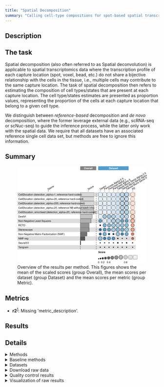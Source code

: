 ```yaml
---
title: "Spatial Decomposition"
summary: "Calling cell-type compositions for spot-based spatial transcriptomics data"
---
```


<script src="index_files/libs/htmlwidgets-1.6.1/htmlwidgets.js"></script>
<link href="index_files/libs/datatables-css-0.0.0/datatables-crosstalk.css" rel="stylesheet" />
<script src="index_files/libs/datatables-binding-0.27/datatables.js"></script>
<script src="index_files/libs/jquery-3.6.0/jquery-3.6.0.min.js"></script>
<link href="index_files/libs/dt-core-1.12.1/css/jquery.dataTables.min.css" rel="stylesheet" />
<link href="index_files/libs/dt-core-1.12.1/css/jquery.dataTables.extra.css" rel="stylesheet" />
<script src="index_files/libs/dt-core-1.12.1/js/jquery.dataTables.min.js"></script>
<link href="index_files/libs/dt-ext-select-1.12.1/css/select.dataTables.min.css" rel="stylesheet" />
<script src="index_files/libs/dt-ext-select-1.12.1/js/dataTables.select.min.js"></script>
<link href="index_files/libs/dt-ext-searchpanes-1.12.1/css/searchPanes.dataTables.min.css" rel="stylesheet" />
<script src="index_files/libs/dt-ext-searchpanes-1.12.1/js/dataTables.searchPanes.min.js"></script>
<script src="index_files/libs/jszip-1.12.1/jszip.min.js"></script>
<link href="index_files/libs/dt-ext-buttons-1.12.1/css/buttons.dataTables.min.css" rel="stylesheet" />
<script src="index_files/libs/dt-ext-buttons-1.12.1/js/dataTables.buttons.min.js"></script>
<script src="index_files/libs/dt-ext-buttons-1.12.1/js/buttons.html5.min.js"></script>
<script src="index_files/libs/dt-ext-buttons-1.12.1/js/buttons.colVis.min.js"></script>
<script src="index_files/libs/dt-ext-buttons-1.12.1/js/buttons.print.min.js"></script>
<link href="index_files/libs/crosstalk-1.2.0/css/crosstalk.min.css" rel="stylesheet" />
<script src="index_files/libs/crosstalk-1.2.0/js/crosstalk.min.js"></script>
<script src="index_files/libs/kePrint-0.0.1/kePrint.js"></script>
<link href="index_files/libs/lightable-0.0.1/lightable.css" rel="stylesheet" />


## Description

## The task

Spatial decomposition (also often referred to as Spatial deconvolution) is
applicable to spatial transcriptomics data where the transcription profile of
each capture location (spot, voxel, bead, etc.) do not share a bijective
relationship with the cells in the tissue, i.e., multiple cells may contribute
to the same capture location. The task of spatial decomposition then refers to
estimating the composition of cell types/states that are present at each capture
location. The cell type/states estimates are presented as proportion values,
representing the proportion of the cells at each capture location that belong to
a given cell type.

We distinguish between *reference-based* decomposition and *de novo*
decomposition, where the former leverage external data (e.g., scRNA-seq or
scNuc-seq) to guide the inference process, while the latter only work with the
spatial data. We require that all datasets have an associated reference single
cell data set, but methods are free to ignore this information.

## Summary

<figure>
<img src="index.markdown_strict_files/figure-markdown_strict/summary-1.png" width="770" alt="Overview of the results per method. This figures shows the mean of the scaled scores (group Overall), the mean scores per dataset (group Dataset) and the mean scores per metric (group Metric)." />
<figcaption aria-hidden="true">Overview of the results per method. This figures shows the mean of the scaled scores (group Overall), the mean scores per dataset (group Dataset) and the mean scores per metric (group Metric).</figcaption>
</figure>

## Metrics

-   **r2**<sup><a href="/bibliography#miles2005rsquared" target="_blank">1</a></sup>: Missing 'metric_description'.

## Results

<div class="datatables html-widget html-fill-item-overflow-hidden html-fill-item" id="htmlwidget-cb75baae28b377419af6" style="width:100%;height:auto;"></div>
<script type="application/json" data-for="htmlwidget-cb75baae28b377419af6">{"x":{"filter":"none","vertical":false,"extensions":["Select","SearchPanes","Buttons"],"caption":"<caption>Results table of the scores per method, dataset and metric (after scaling). Use the filters to make a custom subselection of methods and datasets. The \"Overall mean\" dataset is the mean value across all datasets.<\/caption>","data":[["Cell2location, amortised (detection_alpha=20, reference hard-coded) <sup><a href=\"/bibliography#kleshchevnikov2022cell2location\" target=\"_blank\">2<\/a><\/sup>","Cell2location (detection_alpha=20, reference NB without batch info) <sup><a href=\"/bibliography#kleshchevnikov2022cell2location\" target=\"_blank\">2<\/a><\/sup>","Cell2location (detection_alpha=20, reference hard-coded) <sup><a href=\"/bibliography#kleshchevnikov2022cell2location\" target=\"_blank\">2<\/a><\/sup>","Cell2location (detection_alpha=200, reference hard-coded) <sup><a href=\"/bibliography#kleshchevnikov2022cell2location\" target=\"_blank\">2<\/a><\/sup>","Cell2location (detection_alpha=1, reference hard-coded) <sup><a href=\"/bibliography#kleshchevnikov2022cell2location\" target=\"_blank\">2<\/a><\/sup>","Cell2location, amortised (detection_alpha=20, reference hard-coded) <sup><a href=\"/bibliography#kleshchevnikov2022cell2location\" target=\"_blank\">2<\/a><\/sup>","Cell2location, amortised (detection_alpha=20, reference hard-coded) <sup><a href=\"/bibliography#kleshchevnikov2022cell2location\" target=\"_blank\">2<\/a><\/sup>","Cell2location (detection_alpha=20, reference NB without batch info) <sup><a href=\"/bibliography#kleshchevnikov2022cell2location\" target=\"_blank\">2<\/a><\/sup>","Cell2location (detection_alpha=1, reference hard-coded) <sup><a href=\"/bibliography#kleshchevnikov2022cell2location\" target=\"_blank\">2<\/a><\/sup>","Cell2location (detection_alpha=20, reference hard-coded) <sup><a href=\"/bibliography#kleshchevnikov2022cell2location\" target=\"_blank\">2<\/a><\/sup>","Cell2location (detection_alpha=200, reference hard-coded) <sup><a href=\"/bibliography#kleshchevnikov2022cell2location\" target=\"_blank\">2<\/a><\/sup>","DestVI <sup><a href=\"/bibliography#lopez2022destvi\" target=\"_blank\">3<\/a><\/sup>","Cell2location (detection_alpha=20, reference NB without batch info) <sup><a href=\"/bibliography#kleshchevnikov2022cell2location\" target=\"_blank\">2<\/a><\/sup>","Cell2location (detection_alpha=200, reference hard-coded) <sup><a href=\"/bibliography#kleshchevnikov2022cell2location\" target=\"_blank\">2<\/a><\/sup>","Cell2location (detection_alpha=20, reference hard-coded) <sup><a href=\"/bibliography#kleshchevnikov2022cell2location\" target=\"_blank\">2<\/a><\/sup>","Cell2location (detection_alpha=1, reference hard-coded) <sup><a href=\"/bibliography#kleshchevnikov2022cell2location\" target=\"_blank\">2<\/a><\/sup>","Non-Negative Least Squares <sup><a href=\"/bibliography#aliee2021autogenes\" target=\"_blank\">4<\/a><\/sup>","Cell2location (detection_alpha=1, reference hard-coded) <sup><a href=\"/bibliography#kleshchevnikov2022cell2location\" target=\"_blank\">2<\/a><\/sup>","Cell2location (detection_alpha=20, reference hard-coded) <sup><a href=\"/bibliography#kleshchevnikov2022cell2location\" target=\"_blank\">2<\/a><\/sup>","Cell2location (detection_alpha=20, reference NB without batch info) <sup><a href=\"/bibliography#kleshchevnikov2022cell2location\" target=\"_blank\">2<\/a><\/sup>","Cell2location (detection_alpha=200, reference hard-coded) <sup><a href=\"/bibliography#kleshchevnikov2022cell2location\" target=\"_blank\">2<\/a><\/sup>","Cell2location, amortised (detection_alpha=20, reference hard-coded) <sup><a href=\"/bibliography#kleshchevnikov2022cell2location\" target=\"_blank\">2<\/a><\/sup>","Cell2location (detection_alpha=1, reference hard-coded) <sup><a href=\"/bibliography#kleshchevnikov2022cell2location\" target=\"_blank\">2<\/a><\/sup>","Cell2location (detection_alpha=20, reference hard-coded) <sup><a href=\"/bibliography#kleshchevnikov2022cell2location\" target=\"_blank\">2<\/a><\/sup>","Cell2location (detection_alpha=200, reference hard-coded) <sup><a href=\"/bibliography#kleshchevnikov2022cell2location\" target=\"_blank\">2<\/a><\/sup>","Cell2location (detection_alpha=20, reference NB without batch info) <sup><a href=\"/bibliography#kleshchevnikov2022cell2location\" target=\"_blank\">2<\/a><\/sup>","Cell2location, amortised (detection_alpha=20, reference hard-coded) <sup><a href=\"/bibliography#kleshchevnikov2022cell2location\" target=\"_blank\">2<\/a><\/sup>","Cell2location (detection_alpha=20, reference hard-coded) <sup><a href=\"/bibliography#kleshchevnikov2022cell2location\" target=\"_blank\">2<\/a><\/sup>","Cell2location (detection_alpha=1, reference hard-coded) <sup><a href=\"/bibliography#kleshchevnikov2022cell2location\" target=\"_blank\">2<\/a><\/sup>","Cell2location (detection_alpha=200, reference hard-coded) <sup><a href=\"/bibliography#kleshchevnikov2022cell2location\" target=\"_blank\">2<\/a><\/sup>","Cell2location (detection_alpha=20, reference NB without batch info) <sup><a href=\"/bibliography#kleshchevnikov2022cell2location\" target=\"_blank\">2<\/a><\/sup>","Cell2location, amortised (detection_alpha=20, reference hard-coded) <sup><a href=\"/bibliography#kleshchevnikov2022cell2location\" target=\"_blank\">2<\/a><\/sup>","Non-Negative Least Squares <sup><a href=\"/bibliography#aliee2021autogenes\" target=\"_blank\">4<\/a><\/sup>","DestVI <sup><a href=\"/bibliography#lopez2022destvi\" target=\"_blank\">3<\/a><\/sup>","Cell2location (detection_alpha=20, reference hard-coded) <sup><a href=\"/bibliography#kleshchevnikov2022cell2location\" target=\"_blank\">2<\/a><\/sup>","Cell2location (detection_alpha=200, reference hard-coded) <sup><a href=\"/bibliography#kleshchevnikov2022cell2location\" target=\"_blank\">2<\/a><\/sup>","Cell2location (detection_alpha=1, reference hard-coded) <sup><a href=\"/bibliography#kleshchevnikov2022cell2location\" target=\"_blank\">2<\/a><\/sup>","Cell2location (detection_alpha=1, reference hard-coded) <sup><a href=\"/bibliography#kleshchevnikov2022cell2location\" target=\"_blank\">2<\/a><\/sup>","Cell2location (detection_alpha=20, reference hard-coded) <sup><a href=\"/bibliography#kleshchevnikov2022cell2location\" target=\"_blank\">2<\/a><\/sup>","Cell2location (detection_alpha=200, reference hard-coded) <sup><a href=\"/bibliography#kleshchevnikov2022cell2location\" target=\"_blank\">2<\/a><\/sup>","Cell2location (detection_alpha=20, reference NB without batch info) <sup><a href=\"/bibliography#kleshchevnikov2022cell2location\" target=\"_blank\">2<\/a><\/sup>","DestVI <sup><a href=\"/bibliography#lopez2022destvi\" target=\"_blank\">3<\/a><\/sup>","Cell2location (detection_alpha=20, reference NB without batch info) <sup><a href=\"/bibliography#kleshchevnikov2022cell2location\" target=\"_blank\">2<\/a><\/sup>","DestVI <sup><a href=\"/bibliography#lopez2022destvi\" target=\"_blank\">3<\/a><\/sup>","Cell2location, amortised (detection_alpha=20, reference hard-coded) <sup><a href=\"/bibliography#kleshchevnikov2022cell2location\" target=\"_blank\">2<\/a><\/sup>","Cell2location, amortised (detection_alpha=20, reference hard-coded) <sup><a href=\"/bibliography#kleshchevnikov2022cell2location\" target=\"_blank\">2<\/a><\/sup>","DestVI <sup><a href=\"/bibliography#lopez2022destvi\" target=\"_blank\">3<\/a><\/sup>","DestVI <sup><a href=\"/bibliography#lopez2022destvi\" target=\"_blank\">3<\/a><\/sup>","Non-Negative Least Squares <sup><a href=\"/bibliography#aliee2021autogenes\" target=\"_blank\">4<\/a><\/sup>","RCTD <sup><a href=\"/bibliography#cable2021robust\" target=\"_blank\">5<\/a><\/sup>","Non-Negative Least Squares <sup><a href=\"/bibliography#aliee2021autogenes\" target=\"_blank\">4<\/a><\/sup>","Stereoscope <sup><a href=\"/bibliography#andersson2020single\" target=\"_blank\">6<\/a><\/sup>","RCTD <sup><a href=\"/bibliography#cable2021robust\" target=\"_blank\">5<\/a><\/sup>","DestVI <sup><a href=\"/bibliography#lopez2022destvi\" target=\"_blank\">3<\/a><\/sup>","Stereoscope <sup><a href=\"/bibliography#andersson2020single\" target=\"_blank\">6<\/a><\/sup>","Non-Negative Least Squares <sup><a href=\"/bibliography#aliee2021autogenes\" target=\"_blank\">4<\/a><\/sup>","DestVI <sup><a href=\"/bibliography#lopez2022destvi\" target=\"_blank\">3<\/a><\/sup>","Non-Negative Matrix Factorization (NMF) <sup><a href=\"/bibliography#cichocki2009fast\" target=\"_blank\">7<\/a><\/sup>","RCTD <sup><a href=\"/bibliography#cable2021robust\" target=\"_blank\">5<\/a><\/sup>","NMF-reg <sup><a href=\"/bibliography#rodriques2019slide\" target=\"_blank\">8<\/a><\/sup>","RCTD <sup><a href=\"/bibliography#cable2021robust\" target=\"_blank\">5<\/a><\/sup>","Stereoscope <sup><a href=\"/bibliography#andersson2020single\" target=\"_blank\">6<\/a><\/sup>","RCTD <sup><a href=\"/bibliography#cable2021robust\" target=\"_blank\">5<\/a><\/sup>","Non-Negative Matrix Factorization (NMF) <sup><a href=\"/bibliography#cichocki2009fast\" target=\"_blank\">7<\/a><\/sup>","Stereoscope <sup><a href=\"/bibliography#andersson2020single\" target=\"_blank\">6<\/a><\/sup>","RCTD <sup><a href=\"/bibliography#cable2021robust\" target=\"_blank\">5<\/a><\/sup>","RCTD <sup><a href=\"/bibliography#cable2021robust\" target=\"_blank\">5<\/a><\/sup>","Non-Negative Matrix Factorization (NMF) <sup><a href=\"/bibliography#cichocki2009fast\" target=\"_blank\">7<\/a><\/sup>","Stereoscope <sup><a href=\"/bibliography#andersson2020single\" target=\"_blank\">6<\/a><\/sup>","Non-Negative Least Squares <sup><a href=\"/bibliography#aliee2021autogenes\" target=\"_blank\">4<\/a><\/sup>","Stereoscope <sup><a href=\"/bibliography#andersson2020single\" target=\"_blank\">6<\/a><\/sup>","Non-Negative Least Squares <sup><a href=\"/bibliography#aliee2021autogenes\" target=\"_blank\">4<\/a><\/sup>","Non-Negative Least Squares <sup><a href=\"/bibliography#aliee2021autogenes\" target=\"_blank\">4<\/a><\/sup>","NMF-reg <sup><a href=\"/bibliography#rodriques2019slide\" target=\"_blank\">8<\/a><\/sup>","Stereoscope <sup><a href=\"/bibliography#andersson2020single\" target=\"_blank\">6<\/a><\/sup>","NMF-reg <sup><a href=\"/bibliography#rodriques2019slide\" target=\"_blank\">8<\/a><\/sup>","Non-Negative Matrix Factorization (NMF) <sup><a href=\"/bibliography#cichocki2009fast\" target=\"_blank\">7<\/a><\/sup>","Non-Negative Matrix Factorization (NMF) <sup><a href=\"/bibliography#cichocki2009fast\" target=\"_blank\">7<\/a><\/sup>","NMF-reg <sup><a href=\"/bibliography#rodriques2019slide\" target=\"_blank\">8<\/a><\/sup>","Stereoscope <sup><a href=\"/bibliography#andersson2020single\" target=\"_blank\">6<\/a><\/sup>","Non-Negative Matrix Factorization (NMF) <sup><a href=\"/bibliography#cichocki2009fast\" target=\"_blank\">7<\/a><\/sup>","Non-Negative Matrix Factorization (NMF) <sup><a href=\"/bibliography#cichocki2009fast\" target=\"_blank\">7<\/a><\/sup>","NMF-reg <sup><a href=\"/bibliography#rodriques2019slide\" target=\"_blank\">8<\/a><\/sup>","Non-Negative Matrix Factorization (NMF) <sup><a href=\"/bibliography#cichocki2009fast\" target=\"_blank\">7<\/a><\/sup>","RCTD <sup><a href=\"/bibliography#cable2021robust\" target=\"_blank\">5<\/a><\/sup>","SeuratV3 <sup><a href=\"/bibliography#stuart2019comprehensive\" target=\"_blank\">9<\/a><\/sup>","NMF-reg <sup><a href=\"/bibliography#rodriques2019slide\" target=\"_blank\">8<\/a><\/sup>","SeuratV3 <sup><a href=\"/bibliography#stuart2019comprehensive\" target=\"_blank\">9<\/a><\/sup>","Tangram <sup><a href=\"/bibliography#biancalani2021deep\" target=\"_blank\">10<\/a><\/sup>","SeuratV3 <sup><a href=\"/bibliography#stuart2019comprehensive\" target=\"_blank\">9<\/a><\/sup>","Tangram <sup><a href=\"/bibliography#biancalani2021deep\" target=\"_blank\">10<\/a><\/sup>","Tangram <sup><a href=\"/bibliography#biancalani2021deep\" target=\"_blank\">10<\/a><\/sup>","Tangram <sup><a href=\"/bibliography#biancalani2021deep\" target=\"_blank\">10<\/a><\/sup>","Tangram <sup><a href=\"/bibliography#biancalani2021deep\" target=\"_blank\">10<\/a><\/sup>","Tangram <sup><a href=\"/bibliography#biancalani2021deep\" target=\"_blank\">10<\/a><\/sup>","NMF-reg <sup><a href=\"/bibliography#rodriques2019slide\" target=\"_blank\">8<\/a><\/sup>","SeuratV3 <sup><a href=\"/bibliography#stuart2019comprehensive\" target=\"_blank\">9<\/a><\/sup>","SeuratV3 <sup><a href=\"/bibliography#stuart2019comprehensive\" target=\"_blank\">9<\/a><\/sup>","Tangram <sup><a href=\"/bibliography#biancalani2021deep\" target=\"_blank\">10<\/a><\/sup>","NMF-reg <sup><a href=\"/bibliography#rodriques2019slide\" target=\"_blank\">8<\/a><\/sup>","SeuratV3 <sup><a href=\"/bibliography#stuart2019comprehensive\" target=\"_blank\">9<\/a><\/sup>","SeuratV3 <sup><a href=\"/bibliography#stuart2019comprehensive\" target=\"_blank\">9<\/a><\/sup>","Tangram <sup><a href=\"/bibliography#biancalani2021deep\" target=\"_blank\">10<\/a><\/sup>","SeuratV3 <sup><a href=\"/bibliography#stuart2019comprehensive\" target=\"_blank\">9<\/a><\/sup>"],["Pancreas (alpha=0.5) <sup><a href=\"/bibliography#luecken2022benchmarking\" target=\"_blank\">11<\/a><\/sup>","Pancreas (alpha=0.5) <sup><a href=\"/bibliography#luecken2022benchmarking\" target=\"_blank\">11<\/a><\/sup>","Pancreas (alpha=0.5) <sup><a href=\"/bibliography#luecken2022benchmarking\" target=\"_blank\">11<\/a><\/sup>","Pancreas (alpha=0.5) <sup><a href=\"/bibliography#luecken2022benchmarking\" target=\"_blank\">11<\/a><\/sup>","Pancreas (alpha=0.5) <sup><a href=\"/bibliography#luecken2022benchmarking\" target=\"_blank\">11<\/a><\/sup>","Pancreas (alpha=1) <sup><a href=\"/bibliography#luecken2022benchmarking\" target=\"_blank\">11<\/a><\/sup>","DestVI <sup><a href=\"/bibliography#lopez2022destvi\" target=\"_blank\">3<\/a><\/sup>","DestVI <sup><a href=\"/bibliography#lopez2022destvi\" target=\"_blank\">3<\/a><\/sup>","DestVI <sup><a href=\"/bibliography#lopez2022destvi\" target=\"_blank\">3<\/a><\/sup>","DestVI <sup><a href=\"/bibliography#lopez2022destvi\" target=\"_blank\">3<\/a><\/sup>","DestVI <sup><a href=\"/bibliography#lopez2022destvi\" target=\"_blank\">3<\/a><\/sup>","DestVI <sup><a href=\"/bibliography#lopez2022destvi\" target=\"_blank\">3<\/a><\/sup>","Pancreas (alpha=1) <sup><a href=\"/bibliography#luecken2022benchmarking\" target=\"_blank\">11<\/a><\/sup>","Pancreas (alpha=1) <sup><a href=\"/bibliography#luecken2022benchmarking\" target=\"_blank\">11<\/a><\/sup>","Pancreas (alpha=1) <sup><a href=\"/bibliography#luecken2022benchmarking\" target=\"_blank\">11<\/a><\/sup>","Pancreas (alpha=1) <sup><a href=\"/bibliography#luecken2022benchmarking\" target=\"_blank\">11<\/a><\/sup>","Pancreas (alpha=0.5) <sup><a href=\"/bibliography#luecken2022benchmarking\" target=\"_blank\">11<\/a><\/sup>","Pancreas (alpha=5) <sup><a href=\"/bibliography#luecken2022benchmarking\" target=\"_blank\">11<\/a><\/sup>","Pancreas (alpha=5) <sup><a href=\"/bibliography#luecken2022benchmarking\" target=\"_blank\">11<\/a><\/sup>","Pancreas (alpha=5) <sup><a href=\"/bibliography#luecken2022benchmarking\" target=\"_blank\">11<\/a><\/sup>","Pancreas (alpha=5) <sup><a href=\"/bibliography#luecken2022benchmarking\" target=\"_blank\">11<\/a><\/sup>","Pancreas (alpha=5) <sup><a href=\"/bibliography#luecken2022benchmarking\" target=\"_blank\">11<\/a><\/sup>","Overall mean","Overall mean","Overall mean","Overall mean","Overall mean","Tabula muris senis (alpha=0.5) <sup><a href=\"/bibliography#tabula2020single\" target=\"_blank\">12<\/a><\/sup>","Tabula muris senis (alpha=0.5) <sup><a href=\"/bibliography#tabula2020single\" target=\"_blank\">12<\/a><\/sup>","Tabula muris senis (alpha=0.5) <sup><a href=\"/bibliography#tabula2020single\" target=\"_blank\">12<\/a><\/sup>","Tabula muris senis (alpha=0.5) <sup><a href=\"/bibliography#tabula2020single\" target=\"_blank\">12<\/a><\/sup>","Tabula muris senis (alpha=0.5) <sup><a href=\"/bibliography#tabula2020single\" target=\"_blank\">12<\/a><\/sup>","Pancreas (alpha=1) <sup><a href=\"/bibliography#luecken2022benchmarking\" target=\"_blank\">11<\/a><\/sup>","Tabula muris senis (alpha=0.5) <sup><a href=\"/bibliography#tabula2020single\" target=\"_blank\">12<\/a><\/sup>","Tabula muris senis (alpha=5) <sup><a href=\"/bibliography#tabula2020single\" target=\"_blank\">12<\/a><\/sup>","Tabula muris senis (alpha=5) <sup><a href=\"/bibliography#tabula2020single\" target=\"_blank\">12<\/a><\/sup>","Tabula muris senis (alpha=5) <sup><a href=\"/bibliography#tabula2020single\" target=\"_blank\">12<\/a><\/sup>","Tabula muris senis (alpha=1) <sup><a href=\"/bibliography#tabula2020single\" target=\"_blank\">12<\/a><\/sup>","Tabula muris senis (alpha=1) <sup><a href=\"/bibliography#tabula2020single\" target=\"_blank\">12<\/a><\/sup>","Tabula muris senis (alpha=1) <sup><a href=\"/bibliography#tabula2020single\" target=\"_blank\">12<\/a><\/sup>","Tabula muris senis (alpha=5) <sup><a href=\"/bibliography#tabula2020single\" target=\"_blank\">12<\/a><\/sup>","Overall mean","Tabula muris senis (alpha=1) <sup><a href=\"/bibliography#tabula2020single\" target=\"_blank\">12<\/a><\/sup>","Tabula muris senis (alpha=5) <sup><a href=\"/bibliography#tabula2020single\" target=\"_blank\">12<\/a><\/sup>","Tabula muris senis (alpha=5) <sup><a href=\"/bibliography#tabula2020single\" target=\"_blank\">12<\/a><\/sup>","Tabula muris senis (alpha=1) <sup><a href=\"/bibliography#tabula2020single\" target=\"_blank\">12<\/a><\/sup>","Pancreas (alpha=5) <sup><a href=\"/bibliography#luecken2022benchmarking\" target=\"_blank\">11<\/a><\/sup>","Tabula muris senis (alpha=1) <sup><a href=\"/bibliography#tabula2020single\" target=\"_blank\">12<\/a><\/sup>","Pancreas (alpha=5) <sup><a href=\"/bibliography#luecken2022benchmarking\" target=\"_blank\">11<\/a><\/sup>","Tabula muris senis (alpha=0.5) <sup><a href=\"/bibliography#tabula2020single\" target=\"_blank\">12<\/a><\/sup>","Tabula muris senis (alpha=0.5) <sup><a href=\"/bibliography#tabula2020single\" target=\"_blank\">12<\/a><\/sup>","Tabula muris senis (alpha=5) <sup><a href=\"/bibliography#tabula2020single\" target=\"_blank\">12<\/a><\/sup>","Pancreas (alpha=5) <sup><a href=\"/bibliography#luecken2022benchmarking\" target=\"_blank\">11<\/a><\/sup>","Pancreas (alpha=1) <sup><a href=\"/bibliography#luecken2022benchmarking\" target=\"_blank\">11<\/a><\/sup>","Pancreas (alpha=5) <sup><a href=\"/bibliography#luecken2022benchmarking\" target=\"_blank\">11<\/a><\/sup>","Overall mean","Pancreas (alpha=0.5) <sup><a href=\"/bibliography#luecken2022benchmarking\" target=\"_blank\">11<\/a><\/sup>","Tabula muris senis (alpha=0.5) <sup><a href=\"/bibliography#tabula2020single\" target=\"_blank\">12<\/a><\/sup>","Tabula muris senis (alpha=1) <sup><a href=\"/bibliography#tabula2020single\" target=\"_blank\">12<\/a><\/sup>","DestVI <sup><a href=\"/bibliography#lopez2022destvi\" target=\"_blank\">3<\/a><\/sup>","Tabula muris senis (alpha=5) <sup><a href=\"/bibliography#tabula2020single\" target=\"_blank\">12<\/a><\/sup>","Tabula muris senis (alpha=0.5) <sup><a href=\"/bibliography#tabula2020single\" target=\"_blank\">12<\/a><\/sup>","Pancreas (alpha=1) <sup><a href=\"/bibliography#luecken2022benchmarking\" target=\"_blank\">11<\/a><\/sup>","Pancreas (alpha=0.5) <sup><a href=\"/bibliography#luecken2022benchmarking\" target=\"_blank\">11<\/a><\/sup>","Tabula muris senis (alpha=1) <sup><a href=\"/bibliography#tabula2020single\" target=\"_blank\">12<\/a><\/sup>","Pancreas (alpha=0.5) <sup><a href=\"/bibliography#luecken2022benchmarking\" target=\"_blank\">11<\/a><\/sup>","Overall mean","Tabula muris senis (alpha=5) <sup><a href=\"/bibliography#tabula2020single\" target=\"_blank\">12<\/a><\/sup>","Overall mean","Tabula muris senis (alpha=1) <sup><a href=\"/bibliography#tabula2020single\" target=\"_blank\">12<\/a><\/sup>","Pancreas (alpha=1) <sup><a href=\"/bibliography#luecken2022benchmarking\" target=\"_blank\">11<\/a><\/sup>","Tabula muris senis (alpha=5) <sup><a href=\"/bibliography#tabula2020single\" target=\"_blank\">12<\/a><\/sup>","DestVI <sup><a href=\"/bibliography#lopez2022destvi\" target=\"_blank\">3<\/a><\/sup>","Pancreas (alpha=1) <sup><a href=\"/bibliography#luecken2022benchmarking\" target=\"_blank\">11<\/a><\/sup>","Pancreas (alpha=0.5) <sup><a href=\"/bibliography#luecken2022benchmarking\" target=\"_blank\">11<\/a><\/sup>","Pancreas (alpha=5) <sup><a href=\"/bibliography#luecken2022benchmarking\" target=\"_blank\">11<\/a><\/sup>","Tabula muris senis (alpha=1) <sup><a href=\"/bibliography#tabula2020single\" target=\"_blank\">12<\/a><\/sup>","Overall mean","Pancreas (alpha=0.5) <sup><a href=\"/bibliography#luecken2022benchmarking\" target=\"_blank\">11<\/a><\/sup>","DestVI <sup><a href=\"/bibliography#lopez2022destvi\" target=\"_blank\">3<\/a><\/sup>","DestVI <sup><a href=\"/bibliography#lopez2022destvi\" target=\"_blank\">3<\/a><\/sup>","Pancreas (alpha=1) <sup><a href=\"/bibliography#luecken2022benchmarking\" target=\"_blank\">11<\/a><\/sup>","Overall mean","Pancreas (alpha=5) <sup><a href=\"/bibliography#luecken2022benchmarking\" target=\"_blank\">11<\/a><\/sup>","DestVI <sup><a href=\"/bibliography#lopez2022destvi\" target=\"_blank\">3<\/a><\/sup>","Tabula muris senis (alpha=0.5) <sup><a href=\"/bibliography#tabula2020single\" target=\"_blank\">12<\/a><\/sup>","Tabula muris senis (alpha=0.5) <sup><a href=\"/bibliography#tabula2020single\" target=\"_blank\">12<\/a><\/sup>","Tabula muris senis (alpha=5) <sup><a href=\"/bibliography#tabula2020single\" target=\"_blank\">12<\/a><\/sup>","Pancreas (alpha=5) <sup><a href=\"/bibliography#luecken2022benchmarking\" target=\"_blank\">11<\/a><\/sup>","Tabula muris senis (alpha=1) <sup><a href=\"/bibliography#tabula2020single\" target=\"_blank\">12<\/a><\/sup>","Tabula muris senis (alpha=5) <sup><a href=\"/bibliography#tabula2020single\" target=\"_blank\">12<\/a><\/sup>","Tabula muris senis (alpha=1) <sup><a href=\"/bibliography#tabula2020single\" target=\"_blank\">12<\/a><\/sup>","Pancreas (alpha=1) <sup><a href=\"/bibliography#luecken2022benchmarking\" target=\"_blank\">11<\/a><\/sup>","Tabula muris senis (alpha=0.5) <sup><a href=\"/bibliography#tabula2020single\" target=\"_blank\">12<\/a><\/sup>","Pancreas (alpha=0.5) <sup><a href=\"/bibliography#luecken2022benchmarking\" target=\"_blank\">11<\/a><\/sup>","Tabula muris senis (alpha=5) <sup><a href=\"/bibliography#tabula2020single\" target=\"_blank\">12<\/a><\/sup>","Pancreas (alpha=0.5) <sup><a href=\"/bibliography#luecken2022benchmarking\" target=\"_blank\">11<\/a><\/sup>","Pancreas (alpha=5) <sup><a href=\"/bibliography#luecken2022benchmarking\" target=\"_blank\">11<\/a><\/sup>","Overall mean","Tabula muris senis (alpha=1) <sup><a href=\"/bibliography#tabula2020single\" target=\"_blank\">12<\/a><\/sup>","Pancreas (alpha=1) <sup><a href=\"/bibliography#luecken2022benchmarking\" target=\"_blank\">11<\/a><\/sup>","Overall mean","DestVI <sup><a href=\"/bibliography#lopez2022destvi\" target=\"_blank\">3<\/a><\/sup>","DestVI <sup><a href=\"/bibliography#lopez2022destvi\" target=\"_blank\">3<\/a><\/sup>"],[0.929680772309262,0.925876660204544,0.925560259977039,0.924542681560651,0.924062466633372,0.913364072999505,0.912861307440742,0.912594277476491,0.912262869426645,0.912223473608386,0.91221391182389,0.910931682564593,0.90765012628091,0.900926504220092,0.900788191610969,0.900428857836666,0.891213927324339,0.870806750684175,0.869376084095192,0.869315354624464,0.866515620078981,0.858409794267454,0.853825946388012,0.853614648542271,0.852456414011013,0.848170213507334,0.844091846912841,0.841893069465698,0.841784713649959,0.840868854720932,0.830183370460417,0.828353969263217,0.813804766818375,0.806490483174224,0.765422928803302,0.764774624558863,0.764579053396944,0.762856913088324,0.760038532235312,0.757352701113686,0.748611363419125,0.746137471116146,0.74296034208539,0.738302492182609,0.733706796153313,0.732266215956394,0.720396756364459,0.719290320185536,0.714759866513875,0.711578220125039,0.709505809839684,0.683845522100175,0.68326385690036,0.670228765619469,0.670202765631377,0.669198257859164,0.65732179772213,0.648069804085473,0.645284503086297,0.642980795897815,0.632692754033841,0.632036488399979,0.596447915636559,0.580167326464707,0.57724683688478,0.574175319142238,0.565322653268171,0.560593080060308,0.559727949153353,0.529428618853124,0.522199047362362,0.516544783049756,0.509130032614993,0.5062843876079,0.494157022767787,0.465776095609513,0.430952099657254,0.421008139949226,0.398930665926777,0.338407960927012,0.334350215555255,0.224677075079343,0.180374630371125,0.16824737874224,0.113816003952863,0.0910168805310615,0.0714113681675428,0.0670943343106955,-0.142761748984467,-0.160067335308539,-0.163079392405294,-0.177596714035102,-0.194704478597087,-0.196472679951363,-0.207166160787635,-0.207777950736167,-0.267146128421899,-0.508513593131604,-0.531444766834243,-0.614982949875505,-0.677763754898386,-0.900439182406306,-2.63833219307876,-4.84769467992547],[0.929680772309262,0.925876660204544,0.925560259977039,0.924542681560651,0.924062466633372,0.913364072999505,0.912861307440742,0.912594277476491,0.912262869426645,0.912223473608386,0.91221391182389,0.910931682564593,0.90765012628091,0.900926504220092,0.900788191610969,0.900428857836666,0.891213927324339,0.870806750684175,0.869376084095192,0.869315354624464,0.866515620078981,0.858409794267454,0.853825946388012,0.853614648542271,0.852456414011013,0.848170213507334,0.844091846912841,0.841893069465698,0.841784713649959,0.840868854720932,0.830183370460417,0.828353969263217,0.813804766818375,0.806490483174224,0.765422928803302,0.764774624558863,0.764579053396944,0.762856913088324,0.760038532235312,0.757352701113686,0.748611363419125,0.746137471116146,0.74296034208539,0.738302492182609,0.733706796153313,0.732266215956394,0.720396756364459,0.719290320185536,0.714759866513875,0.711578220125039,0.709505809839684,0.683845522100175,0.68326385690036,0.670228765619469,0.670202765631377,0.669198257859164,0.65732179772213,0.648069804085473,0.645284503086297,0.642980795897815,0.632692754033841,0.632036488399979,0.596447915636559,0.580167326464707,0.57724683688478,0.574175319142238,0.565322653268171,0.560593080060308,0.559727949153353,0.529428618853124,0.522199047362362,0.516544783049756,0.509130032614993,0.5062843876079,0.494157022767787,0.465776095609513,0.430952099657254,0.421008139949226,0.398930665926777,0.338407960927012,0.334350215555255,0.224677075079343,0.180374630371125,0.16824737874224,0.113816003952863,0.0910168805310615,0.0714113681675428,0.0670943343106955,-0.142761748984467,-0.160067335308539,-0.163079392405294,-0.177596714035102,-0.194704478597087,-0.196472679951363,-0.207166160787635,-0.207777950736167,-0.267146128421899,-0.508513593131604,-0.531444766834243,-0.614982949875505,-0.677763754898386,-0.900439182406306,-2.63833219307876,-4.84769467992547],[6178,6904,11990,6733,21590,4669,26560,24710,28349,22909,23159,23700,4501,3959,3738,9880,429,6605,16090,17769,19219,25550,17183.4285714286,13350.5714285714,13026.4285714286,14441.2857142857,15024,9709,9040,8338,11129,11930,159,13145,18869,10238,19360,25460,10149,19539,15177,16269,20899,25819,8942,21339,12289,14780,460,987,420,1258,2619,7421,1460,412.285714285714,16729,450,1267,644,1138,3807,538,439,3048,1032,1231.42857142857,579,1990,319,1027,569,530,319,1340,540,330,426.857142857143,480,1990,540,180,588.428571428571,470,1039,699,669,923,591,798,529,469,529,439,699,759,679,649,943.571428571429,708,549,748,3349,939],[1892.2,1393,1369,1242.4,1345.2,1951.5,1909,1887.7,2009.5,2072,2039.5,2259.9,1461.6,1272.7,1326.8,1342.5,14.4,1312.7,1367.1,1502,1287,1904.8,1423.47142857143,1462.78571428571,1412.27142857143,1557.65714285714,1912.01428571429,1297.2,1241.7,1480.7,1549.1,1889.6,58.7,2316.3,1315,1263.7,1319.4,1393.3,1492.4,1299.9,1565.6,2243.21428571429,1544.6,2293.2,1920.5,1916.5,2164.3,2321,10.6,41.4,28.3,729.8,26,2176.3,588.1,38.1285714285714,2171.5,139.7,30.6,336.6,39.8,424.2,51.2,87.1,489.7,28.4,38.2,382.4,538.371428571429,65.6,693.1,17,72.3,369,657.4,581.8,1143.7,332.657142857143,372.3,186.3,185.5,278.1,379.128571428571,112.1,50,135.2,274.4,136.9,491.3,121.6,524.4,358.4,176.1,219.5,190.6,369.1,134.7,144.8,347.985714285714,350.7,114.4,129.314285714286,475.6,117.6],[15.52734375,3.125,1.171875,1.171875,3.3203125,17.67578125,40.33203125,5.078125,5.17578125,5.078125,5.078125,21.6796875,3.125,4.58984375,1.171875,4.78515625,0.2314453125,1.85546875,1.171875,3.125,3.41796875,17.48046875,2.74832589285714,1.79966517857143,2.58091517857143,4.58984375,20.1032366071429,1.26953125,1.26953125,1.26953125,6.0546875,17.1875,0.26123046875,16.0156249990234,1.46484375,1.26953125,1.5625,1.26953125,1.26953125,1.26953125,5.859375,17.1037946427176,5.76171875,15.72265625,16.40625,16.11328125,16.796875,15.72265625,0.22138671875,4.19921875,0.8244140625,1.3671875,2.34375,17.08984375,1.26953125,0.539536830357143,16.69921875,0.82578125,4.19921875,2.24609375,4.19921875,1.3671875,2.34375,0.64306640625,1.3671875,2.34375,3.40401785714286,0.82509765625,1.33928571428571,0.1427734375,1.171875,0.8259765625,1.26953125,1.3671875,1.26953125,1.3671875,0.82548828125,0.810797991071429,1.46484375,1.5625,1.26953125,0.643359375,2.46930803571429,0.64326171875,4.19921875,24.31640625,3.61328125,25.87890625,0.9765625,18.84765625,1.26953125,1.26953125,0.9765625,1.3671875,0.9765625,3.61328125,21.6796875,70.3125,1.42299107142857,3.61328125,13.18359375,34.4866071428571,3.125,67.1875]],"container":"<table class=\"stripe compact\">\n  <thead>\n    <tr>\n      <th>Method<\/th>\n      <th>Dataset<\/th>\n      <th>Mean score<\/th>\n      <th>r2<\/th>\n      <th>Runtime (s)<\/th>\n      <th>CPU (%)<\/th>\n      <th>Memory (GB)<\/th>\n    <\/tr>\n  <\/thead>\n<\/table>","options":{"dom":"Bt","paging":false,"columnDefs":[{"targets":5,"render":"function(data, type, row, meta) {\n    return type !== 'display' ? data : DTWidget.formatRound(data, 0, 3, \",\", \".\", null);\n  }"},{"targets":4,"render":"function(data, type, row, meta) {\n    return type !== 'display' ? data : DTWidget.formatRound(data, 0, 3, \",\", \".\", null);\n  }"},{"targets":6,"render":"function(data, type, row, meta) {\n    return type !== 'display' ? data : DTWidget.formatRound(data, 2, 3, \",\", \".\", null);\n  }"},{"targets":2,"render":"function(data, type, row, meta) {\n    return type !== 'display' ? data : DTWidget.formatRound(data, 2, 3, \",\", \".\", null);\n  }"},{"targets":3,"render":"function(data, type, row, meta) {\n    return type !== 'display' ? data : DTWidget.formatRound(data, 2, 3, \",\", \".\", null);\n  }"},{"searchPanes":{"show":false},"targets":[2,3,4,5,6]},{"searchPanes":{"preSelect":"Overall mean"},"targets":1},{"className":"dt-right","targets":[2,3,4,5,6]}],"buttons":["searchPanes","csv","excel"],"language":{"searchPanes":{"collapse":"Filter datasets / methods"}},"scrollX":true,"order":[],"autoWidth":false,"orderClasses":false}},"evals":["options.columnDefs.0.render","options.columnDefs.1.render","options.columnDefs.2.render","options.columnDefs.3.render","options.columnDefs.4.render"],"jsHooks":[]}</script>

## Details

<details>
<summary>
Methods
</summary>

-   **Cell2location, amortised (detection_alpha=20, reference hard-coded)**<sup><a href="/bibliography#kleshchevnikov2022cell2location" target="_blank">2</a></sup>: Missing 'method_description'. Links: [Docs](https://github.com/BayraktarLab/cell2location).

<!-- -->

-   **Cell2location (detection_alpha=1, reference hard-coded)**<sup><a href="/bibliography#kleshchevnikov2022cell2location" target="_blank">2</a></sup>: Missing 'method_description'. Links: [Docs](https://github.com/BayraktarLab/cell2location).

<!-- -->

-   **Cell2location (detection_alpha=20, reference hard-coded)**<sup><a href="/bibliography#kleshchevnikov2022cell2location" target="_blank">2</a></sup>: Missing 'method_description'. Links: [Docs](https://github.com/BayraktarLab/cell2location).

<!-- -->

-   **Cell2location (detection_alpha=200, reference hard-coded)**<sup><a href="/bibliography#kleshchevnikov2022cell2location" target="_blank">2</a></sup>: Missing 'method_description'. Links: [Docs](https://github.com/BayraktarLab/cell2location).

<!-- -->

-   **Cell2location (detection_alpha=20, reference NB without batch info)**<sup><a href="/bibliography#kleshchevnikov2022cell2location" target="_blank">2</a></sup>: Missing 'method_description'. Links: [Docs](https://github.com/BayraktarLab/cell2location).

<!-- -->

-   **DestVI**<sup><a href="/bibliography#lopez2022destvi" target="_blank">3</a></sup>: Missing 'method_description'. Links: [Docs](https://github.com/YosefLab/scvi-tools).

<!-- -->

-   **Non-Negative Matrix Factorization (NMF)**<sup><a href="/bibliography#cichocki2009fast" target="_blank">7</a></sup>: Missing 'method_description'. Links: [Docs](https://scikit-learn.org/stable/modules/generated/sklearn.decomposition.NMF.html).

<!-- -->

-   **NMF-reg**<sup><a href="/bibliography#rodriques2019slide" target="_blank">8</a></sup>: Missing 'method_description'. Links: [Docs](https://github.com/tudaga/NMFreg_tutorial).

<!-- -->

-   **Non-Negative Least Squares**<sup><a href="/bibliography#aliee2021autogenes" target="_blank">4</a></sup>: Missing 'method_description'. Links: [Docs](https://docs.scipy.org/doc/scipy/reference/generated/scipy.optimize.nnls.html).

<!-- -->

-   **Random Proportions**<sup><a href="/bibliography#openproblems" target="_blank">13</a></sup>: Missing 'method_description'. Links: [Docs](https://github.com/openproblems-bio/openproblems).

<!-- -->

-   **RCTD**<sup><a href="/bibliography#cable2021robust" target="_blank">5</a></sup>: Missing 'method_description'. Links: [Docs](https://github.com/dmcable/spacexr).

<!-- -->

-   **SeuratV3**<sup><a href="/bibliography#stuart2019comprehensive" target="_blank">9</a></sup>: Missing 'method_description'. Links: [Docs](https://satijalab.org/seurat/archive/v3.2/spatial_vignette.html).

<!-- -->

-   **Stereoscope**<sup><a href="/bibliography#andersson2020single" target="_blank">6</a></sup>: Missing 'method_description'. Links: [Docs](https://github.com/scverse/scvi-tools).

<!-- -->

-   **Tangram**<sup><a href="/bibliography#biancalani2021deep" target="_blank">10</a></sup>: Missing 'method_description'. Links: [Docs](https://github.com/broadinstitute/Tangram).

<!-- -->

-   **True Proportions**<sup><a href="/bibliography#openproblems" target="_blank">13</a></sup>: Missing 'method_description'. Links: [Docs](https://github.com/openproblems-bio/openproblems).

</details>
<details>
<summary>
Baseline methods
</summary>

-   **Random Proportions**: Missing 'method_description'.

<!-- -->

-   **True Proportions**: Missing 'method_description'.

</details>
<details>
<summary>
Datasets
</summary>

-   **DestVI**<sup><a href="/bibliography#lopez2022destvi" target="_blank">3</a></sup>: Missing 'dataset_description'.

<!-- -->

-   **Pancreas (alpha=0.5)**<sup><a href="/bibliography#luecken2022benchmarking" target="_blank">11</a></sup>: Missing 'dataset_description'.

<!-- -->

-   **Pancreas (alpha=1)**<sup><a href="/bibliography#luecken2022benchmarking" target="_blank">11</a></sup>: Missing 'dataset_description'.

<!-- -->

-   **Pancreas (alpha=5)**<sup><a href="/bibliography#luecken2022benchmarking" target="_blank">11</a></sup>: Missing 'dataset_description'.

<!-- -->

-   **Tabula muris senis (alpha=0.5)**<sup><a href="/bibliography#tabula2020single" target="_blank">12</a></sup>: Missing 'dataset_description'.

<!-- -->

-   **Tabula muris senis (alpha=1)**<sup><a href="/bibliography#tabula2020single" target="_blank">12</a></sup>: Missing 'dataset_description'.

<!-- -->

-   **Tabula muris senis (alpha=5)**<sup><a href="/bibliography#tabula2020single" target="_blank">12</a></sup>: Missing 'dataset_description'.

</details>
<details>
<summary>
Download raw data
</summary>

<a href="data/task_info.json" class="btn btn-secondary">Task info</a>
<a href="data/method_info.json" class="btn btn-secondary">Method info</a>
<a href="data/metric_info.json" class="btn btn-secondary">Metric info</a>
<a href="data/dataset_info.json" class="btn btn-secondary">Dataset info</a>
<a href="data/results.json" class="btn btn-secondary">Results</a>
<a href="data/quality_control.json" class="btn btn-secondary">Quality control</a>

</details>
<details>
<summary>
Quality control results
</summary>
<table class="table lightable-paper" style='margin-left: auto; margin-right: auto; font-family: "Arial Narrow", arial, helvetica, sans-serif; margin-left: auto; margin-right: auto;'>
 <thead>
  <tr>
   <th style="text-align:left;"> Category </th>
   <th style="text-align:left;"> Name </th>
   <th style="text-align:right;"> Value </th>
   <th style="text-align:left;"> Condition </th>
   <th style="text-align:left;"> Severity </th>
  </tr>
 </thead>
<tbody>
  <tr>
   <td style="text-align:left;" data-toggle="tooltip" data-container="body" data-placement="right" title="Dataset metadata field 'dataset_description' should be defined
  Task id: spatial_decomposition
  Field: dataset_description
"> Dataset info </td>
   <td style="text-align:left;" data-toggle="tooltip" data-container="body" data-placement="right" title="Dataset metadata field 'dataset_description' should be defined
  Task id: spatial_decomposition
  Field: dataset_description
"> Pct 'dataset_description' missing </td>
   <td style="text-align:right;" data-toggle="tooltip" data-container="body" data-placement="right" title="Dataset metadata field 'dataset_description' should be defined
  Task id: spatial_decomposition
  Field: dataset_description
"> 1.000000 </td>
   <td style="text-align:left;" data-toggle="tooltip" data-container="body" data-placement="right" title="Dataset metadata field 'dataset_description' should be defined
  Task id: spatial_decomposition
  Field: dataset_description
"> percent_missing(dataset_info, field) </td>
   <td style="text-align:left;color: red !important;" data-toggle="tooltip" data-container="body" data-placement="right" title="Dataset metadata field 'dataset_description' should be defined
  Task id: spatial_decomposition
  Field: dataset_description
"> ✗✗ </td>
  </tr>
  <tr>
   <td style="text-align:left;" data-toggle="tooltip" data-container="body" data-placement="right" title="Method metadata field 'method_description' should be defined
  Task id: spatial_decomposition
  Field: method_description
"> Method info </td>
   <td style="text-align:left;" data-toggle="tooltip" data-container="body" data-placement="right" title="Method metadata field 'method_description' should be defined
  Task id: spatial_decomposition
  Field: method_description
"> Pct 'method_description' missing </td>
   <td style="text-align:right;" data-toggle="tooltip" data-container="body" data-placement="right" title="Method metadata field 'method_description' should be defined
  Task id: spatial_decomposition
  Field: method_description
"> 1.000000 </td>
   <td style="text-align:left;" data-toggle="tooltip" data-container="body" data-placement="right" title="Method metadata field 'method_description' should be defined
  Task id: spatial_decomposition
  Field: method_description
"> percent_missing(method_info, field) </td>
   <td style="text-align:left;color: red !important;" data-toggle="tooltip" data-container="body" data-placement="right" title="Method metadata field 'method_description' should be defined
  Task id: spatial_decomposition
  Field: method_description
"> ✗✗ </td>
  </tr>
  <tr>
   <td style="text-align:left;" data-toggle="tooltip" data-container="body" data-placement="right" title="Metric metadata field 'metric_description' should be defined
  Task id: spatial_decomposition
  Field: metric_description
"> Metric info </td>
   <td style="text-align:left;" data-toggle="tooltip" data-container="body" data-placement="right" title="Metric metadata field 'metric_description' should be defined
  Task id: spatial_decomposition
  Field: metric_description
"> Pct 'metric_description' missing </td>
   <td style="text-align:right;" data-toggle="tooltip" data-container="body" data-placement="right" title="Metric metadata field 'metric_description' should be defined
  Task id: spatial_decomposition
  Field: metric_description
"> 1.000000 </td>
   <td style="text-align:left;" data-toggle="tooltip" data-container="body" data-placement="right" title="Metric metadata field 'metric_description' should be defined
  Task id: spatial_decomposition
  Field: metric_description
"> percent_missing(metric_info, field) </td>
   <td style="text-align:left;color: red !important;" data-toggle="tooltip" data-container="body" data-placement="right" title="Metric metadata field 'metric_description' should be defined
  Task id: spatial_decomposition
  Field: metric_description
"> ✗✗ </td>
  </tr>
  <tr>
   <td style="text-align:left;" data-toggle="tooltip" data-container="body" data-placement="right" title="Method seuratv3 performs much worse than baselines.
  Task id: spatial_decomposition
  Method id: seuratv3
  Metric id: r2
  Worst score: -2.577283361629789%
"> Scaling </td>
   <td style="text-align:left;" data-toggle="tooltip" data-container="body" data-placement="right" title="Method seuratv3 performs much worse than baselines.
  Task id: spatial_decomposition
  Method id: seuratv3
  Metric id: r2
  Worst score: -2.577283361629789%
"> Worst score seuratv3 r2 </td>
   <td style="text-align:right;" data-toggle="tooltip" data-container="body" data-placement="right" title="Method seuratv3 performs much worse than baselines.
  Task id: spatial_decomposition
  Method id: seuratv3
  Metric id: r2
  Worst score: -2.577283361629789%
"> -2.577283 </td>
   <td style="text-align:left;" data-toggle="tooltip" data-container="body" data-placement="right" title="Method seuratv3 performs much worse than baselines.
  Task id: spatial_decomposition
  Method id: seuratv3
  Metric id: r2
  Worst score: -2.577283361629789%
"> worst_score &gt;= -1 </td>
   <td style="text-align:left;color: red !important;" data-toggle="tooltip" data-container="body" data-placement="right" title="Method seuratv3 performs much worse than baselines.
  Task id: spatial_decomposition
  Method id: seuratv3
  Metric id: r2
  Worst score: -2.577283361629789%
"> ✗✗ </td>
  </tr>
</tbody>
</table>

</details>
<details>
<summary>
Visualization of raw results
</summary>

<img src="index.markdown_strict_files/figure-markdown_strict/raw_results-1.png" width="960" />

</details>
